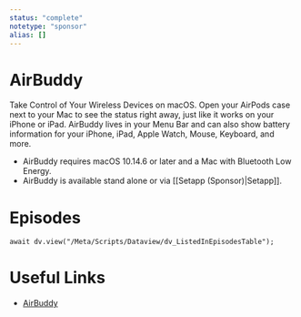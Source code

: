 ```yaml
---
status: "complete"
notetype: "sponsor"
alias: []
---
```

# AirBuddy
Take Control of Your Wireless Devices on macOS. Open your AirPods case next to your Mac to see the status right away, just like it works on your iPhone or iPad. AirBuddy lives in your Menu Bar and can also show battery information for your iPhone, iPad, Apple Watch, Mouse, Keyboard, and more.

- AirBuddy requires macOS 10.14.6 or later and a Mac with Bluetooth Low Energy.
- AirBuddy is available stand alone or via [[Setapp (Sponsor)|Setapp]].

# Episodes
```dataviewjs
await dv.view("/Meta/Scripts/Dataview/dv_ListedInEpisodesTable");
```
# Useful Links
- [AirBuddy](https://v2.airbuddy.app/?code=RELAYFMAUTOMATORS21)